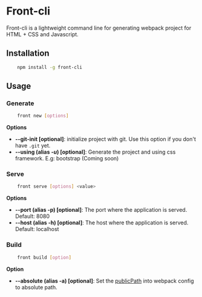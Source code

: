 # Front-cli
Front-cli is a lightweight command line for generating webpack project for HTML + CSS and Javascript.

## Installation
``` bash
    npm install -g front-cli
```

## Usage
### Generate
``` bash
    front new [options]
```

**Options**

 -  **--git-init [optional]**: initialize project with git. Use this option if you don't have `.git` yet.
 - **--using (alias *-u*) [optional]**: Generate the project and using css framework. E.g: bootstrap (Coming soon)

### Serve
``` bash
    front serve [options] <value>
```

**Options**

 - **--port (alias -p) [optional]**: The port where the application is served. Default: 8080
 - **--host (alias -h) [optional]**: The host where the application is served. Default: localhost

### Build
``` bash
    front build [option]
```

**Option**   

   - **--absolute (alias -a) [optional]**: Set the [publicPath](https://webpack.js.org/guides/public-path/) into webpack config to absolute path.
